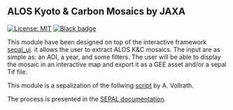 ## ALOS Kyoto & Carbon Mosaics by JAXA

[![License: MIT](https://img.shields.io/badge/License-MIT-yellow.svg)](LICENSE)
[![Black badge](https://img.shields.io/badge/code%20style-black-000000.svg)](https://github.com/psf/black)

This module have been designed on top of the interactive framework [sepal_ui](https://github.com/12rambau/sepal_ui). it allows the user to extract ALOS K&C mosaics. 
The input are as simple as: an AOI, a year, and some filters. The user will be able to display the mosaic in an interactive map and export it as a GEE asset and/or a sepal Tif file.

This module is a sepalization of the follwing [script](https://code.earthengine.google.com/3784ea8db0b93bcaa41d1a3ada0c055e) by A. Vollrath.

The process is presented in the [SEPAL documentation](#).



